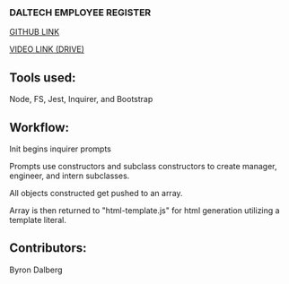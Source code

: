 ### DALTECH EMPLOYEE REGISTER

[GITHUB LINK](https://github.com/YourAverageCat/Daltech-Employee-Register)

[VIDEO LINK (DRIVE)](https://drive.google.com/file/d/1SQuHqKAeYwIZahyqq98yfM2QyGKGKVwm/view)

## Tools used:
Node, FS, Jest, Inquirer, and Bootstrap

## Workflow:
Init begins inquirer prompts

Prompts use constructors and subclass constructors to create manager, engineer, and intern subclasses.

All objects constructed get pushed to an array.

Array is then returned to "html-template.js" for html generation utilizing a template literal.


## Contributors:
Byron Dalberg



